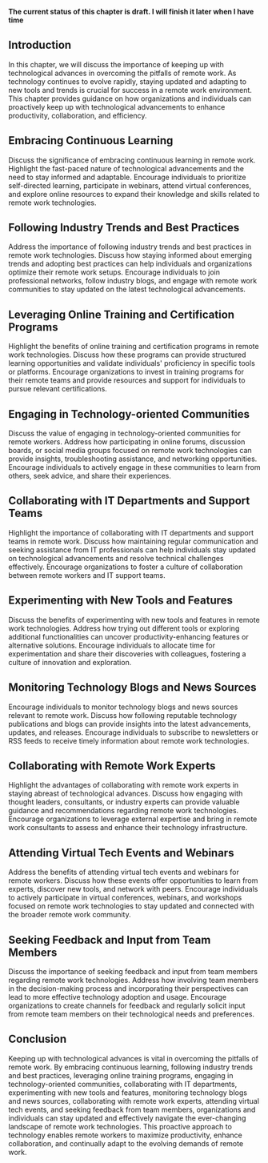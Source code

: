 **The current status of this chapter is draft. I will finish it later when I have time**

Introduction
------------

In this chapter, we will discuss the importance of keeping up with technological advances in overcoming the pitfalls of remote work. As technology continues to evolve rapidly, staying updated and adapting to new tools and trends is crucial for success in a remote work environment. This chapter provides guidance on how organizations and individuals can proactively keep up with technological advancements to enhance productivity, collaboration, and efficiency.

Embracing Continuous Learning
-----------------------------

Discuss the significance of embracing continuous learning in remote work. Highlight the fast-paced nature of technological advancements and the need to stay informed and adaptable. Encourage individuals to prioritize self-directed learning, participate in webinars, attend virtual conferences, and explore online resources to expand their knowledge and skills related to remote work technologies.

Following Industry Trends and Best Practices
--------------------------------------------

Address the importance of following industry trends and best practices in remote work technologies. Discuss how staying informed about emerging trends and adopting best practices can help individuals and organizations optimize their remote work setups. Encourage individuals to join professional networks, follow industry blogs, and engage with remote work communities to stay updated on the latest technological advancements.

Leveraging Online Training and Certification Programs
-----------------------------------------------------

Highlight the benefits of online training and certification programs in remote work technologies. Discuss how these programs can provide structured learning opportunities and validate individuals' proficiency in specific tools or platforms. Encourage organizations to invest in training programs for their remote teams and provide resources and support for individuals to pursue relevant certifications.

Engaging in Technology-oriented Communities
-------------------------------------------

Discuss the value of engaging in technology-oriented communities for remote workers. Address how participating in online forums, discussion boards, or social media groups focused on remote work technologies can provide insights, troubleshooting assistance, and networking opportunities. Encourage individuals to actively engage in these communities to learn from others, seek advice, and share their experiences.

Collaborating with IT Departments and Support Teams
---------------------------------------------------

Highlight the importance of collaborating with IT departments and support teams in remote work. Discuss how maintaining regular communication and seeking assistance from IT professionals can help individuals stay updated on technological advancements and resolve technical challenges effectively. Encourage organizations to foster a culture of collaboration between remote workers and IT support teams.

Experimenting with New Tools and Features
-----------------------------------------

Discuss the benefits of experimenting with new tools and features in remote work technologies. Address how trying out different tools or exploring additional functionalities can uncover productivity-enhancing features or alternative solutions. Encourage individuals to allocate time for experimentation and share their discoveries with colleagues, fostering a culture of innovation and exploration.

Monitoring Technology Blogs and News Sources
--------------------------------------------

Encourage individuals to monitor technology blogs and news sources relevant to remote work. Discuss how following reputable technology publications and blogs can provide insights into the latest advancements, updates, and releases. Encourage individuals to subscribe to newsletters or RSS feeds to receive timely information about remote work technologies.

Collaborating with Remote Work Experts
--------------------------------------

Highlight the advantages of collaborating with remote work experts in staying abreast of technological advances. Discuss how engaging with thought leaders, consultants, or industry experts can provide valuable guidance and recommendations regarding remote work technologies. Encourage organizations to leverage external expertise and bring in remote work consultants to assess and enhance their technology infrastructure.

Attending Virtual Tech Events and Webinars
------------------------------------------

Address the benefits of attending virtual tech events and webinars for remote workers. Discuss how these events offer opportunities to learn from experts, discover new tools, and network with peers. Encourage individuals to actively participate in virtual conferences, webinars, and workshops focused on remote work technologies to stay updated and connected with the broader remote work community.

Seeking Feedback and Input from Team Members
--------------------------------------------

Discuss the importance of seeking feedback and input from team members regarding remote work technologies. Address how involving team members in the decision-making process and incorporating their perspectives can lead to more effective technology adoption and usage. Encourage organizations to create channels for feedback and regularly solicit input from remote team members on their technological needs and preferences.

Conclusion
----------

Keeping up with technological advances is vital in overcoming the pitfalls of remote work. By embracing continuous learning, following industry trends and best practices, leveraging online training programs, engaging in technology-oriented communities, collaborating with IT departments, experimenting with new tools and features, monitoring technology blogs and news sources, collaborating with remote work experts, attending virtual tech events, and seeking feedback from team members, organizations and individuals can stay updated and effectively navigate the ever-changing landscape of remote work technologies. This proactive approach to technology enables remote workers to maximize productivity, enhance collaboration, and continually adapt to the evolving demands of remote work.
